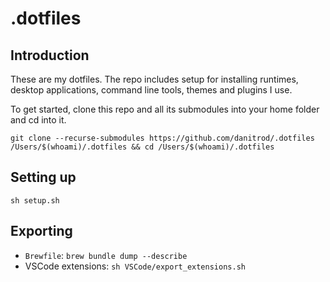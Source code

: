 # .dotfiles

## Introduction

These are my dotfiles. The repo includes setup for installing runtimes, desktop applications, command line tools, themes and plugins I use.

To get started, clone this repo and all its submodules into your home folder and cd into it.

`git clone --recurse-submodules https://github.com/danitrod/.dotfiles /Users/$(whoami)/.dotfiles && cd /Users/$(whoami)/.dotfiles`

## Setting up

`sh setup.sh`

## Exporting

- `Brewfile`: `brew bundle dump --describe`
- VSCode extensions: `sh VSCode/export_extensions.sh`
